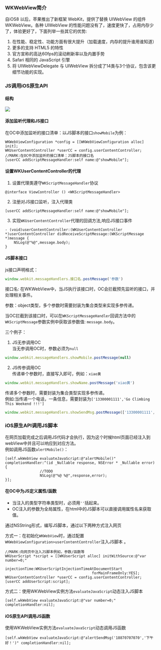 ### WKWebView简介
自iOS8 以后，苹果推出了新框架 WebKit，提供了替换 UIWebView 的组件 WKWebView。各种 UIWebView 的性能问题没有了，速度更快了，占用内存少了，体验更好了，下面列举一些其它的优势:
1. 在性能、稳定性、功能方面有很大提升（加载速度，内存的提升谁用谁知道）
2. 更多的支持 HTML5 的特性
3. 官方宣称的高达60fps的滚动刷新率以及内置手势
4. Safari 相同的 JavaScript 引擎
5. 将 UIWebViewDelegate 与 UIWebView 拆分成了14类与3个协议，包含该更细节功能的实现。
### JS调用iOS原生API
#### 结构
![](http://www.plantuml.com/plantuml/svg/XLPjJzjM5FxkNt55f2O19rAtRnv2cfYg3THr6jloOR3AYI_1O6paE6HexKGfwLBUaa61bVSEA6YZZ0eDQ4B8d_6z3f_w5tQkhvqub6ht0_ZQvzpddESyvznOggLXbEXDuEGFAiwHnRcUllhq6jqu4b9Ojx29Xh2iO5Emoy_g1xlsvGufJf65RQVq36pjyfvTNgGRPL8u4x2kUBP2k9qlvBojaDqJ-iS2FNn5DbUHzpuiXDcNhLaffScPZ2WdCvOffonHPP23SWgBiguRbcofXYvYFJiA7lNZslNgCTdUbYAng7FmX6uy5oEXg5tRf3DxOkJNA9dB-wyxeYH_14zXYEMEkrWeJcMQb0fUAB3tdhZ17O0W-JVEmRndjdDEBelIruQ2nMznofBrj8R5UuO66OhtJ7aKYzsQaLN4BsHBJieP71R6vDI8dCQeJNtGnpXwiVtvDr-rTNPofwwkNmG4oqqPAEziiEvzOElXGqHNtj7JPGW2Dett7IYYAb5LLws4QWsvy5BAq0VLTDPqMPA2fkC66EDnMSlA5kwHn-M-bAcEMU0nEgPXPlwbh2iQDhdNOo4G63-r6Lnt42KGQIo6oDijEdd08et50l29tkyps0G_2nJ4_fc61bYeFNlRwq3gZSo3YVjvVnYfUrntvqVWMaYz_MIN9bbHE3ltSIO3rVEPqHd5jnWpC8zEBoJsDn2MWZMS1juXiDiEzkAAnUpABdGHZypZpqEvbIT9KHNG8LR7SSkn7uaYuzfuv7271ZBTchwUt24l3_sojQghpyYQAIof-Z387eh-dGfC31hcVLdLNUKzqBK9wJCF5qhYwzuV7QWfUHGoiHBK_N26smI5T9sVTwh7K9s0Z4PRICj8mncwi4-AkwGqtx0PCp8-2p2LwF99CwHmo5tk0DhxZPuUDhlU6qWRVvEJAxjQSruSIZ1gCBAhB0e9SVkGlyA2-zKonf0n2DeMwB_5-a41sBClAdPrYSqzn4oudQccXoncoVi8XTAcF240Y5rU81k7dFf4BrqzUtyvT_tdD9dPgLUhFYlmhdvynSXO_vsKZdhwUDBq8a_cbsyW9GtBCaOP56y4wMwS5alsrNhZLByUT6dUhcxqwv_48O87tVR56tfU0HCEugnD1r7UNwxvVeqlG7g__caSQ27vVQvR8BA563y32TLFdaAwVFxrwoYdwegHY-TmSaIruZVA6W-KDHuePuJNCmh-_Cc-AAiAlpE08r9Tegli9k9Od4nkoEa3SpshQJTAudUc56mzo9VElgQ5lrefPvLOE2V5bPu-kFIk9nU138v09Y_xTI2Ih6y1F939xUh_x3U-mvbUel6aeKo07BlSvSelV-gSLiZw5IdEr6jR32qeq2vlkRSHiwpFJ3bJxvoZrrBaKLVKgHpGvpKnqXvbLrIXXCI84Qq_MOETY4Z-pAwiXCIVnSTYX_WJWkETSirrZSMYv9Zj42GMYSUZzPThi0iBYTwsksseFVOZQzI1668xBbt96nDkKgYpXKiTQQe-WaAv8HNaU4FKRZVd-Eq1h84SeIXqyvLTEMjAMF3wWo6dJOnrmFPqJ7SkIEqfZ0Dm05o1Zp9an3GyQFbnDlJMQCSFP0--YTx_TUCI2lZmADp0abeM3pHbG_QccV9TdP322UGMSFEjKEUZE4TCQZ0N1-8mCoJKQ9ecW1yO6n0G6SzIuZtMEDN_5JPe06cca3GciCcKiZNBgEHl_mC0)

#### 添加监听代理和JS接口
在OC中添加监听的接口清单：以JS脚本的接口`showMobile`为例：
```objc
WKWebViewConfiguration *config = [[WKWebViewConfiguration alloc] init];
WKUserContentController *userCC = config.userContentController;
//MARK:在OC中添加监听的接口清单：JS脚本的接口名
[userCC addScriptMessageHandler:self name:@"showMobile"];
```
#### 设置WKUserContentController的代理

1. 设置代理类遵守`WKScriptMessageHandler`协议
```objc
@interface ViewController () <WKScriptMessageHandler>
```
2. 注册对JS接口监听，注入代理类
```objc
[userCC addScriptMessageHandler:self name:@"showMobile"];
```
3. 实现`WKUserContentController`代理的回调方法,响应JS接口事件
```objc
- (void)userContentController:(WKUserContentController *)userContentController didReceiveScriptMessage:(WKScriptMessage *)message {
    NSLog(@"%@",message.body);
}
```

#### JS脚本接口
js接口声明格式：
```js
window.webkit.messageHandlers.接口名.postMessage('参数')
```
接口名: 在WKWebView中，当JS执行该接口时，OC会拦截预先监听的接口，并处理相关事件。

参数：object类型，多个参数时需要封装为集合类型来实现多参传递。

当OC拦截到该接口时，可以在`WKScriptMessageHandler`回调方法中的`WKScriptMessage`参数实例中获取该参数值: `message.body`。

三个例子：
1. JS无参调用OC<br/>
当无参调用OC时，参数必须为`null`
```js
window.webkit.messageHandlers.showMobile.postMessage(null)
```

2. JS传参调用OC<br/>
传递单个参数时，直接写入即可，例如：`xiao黄`
```js
window.webkit.messageHandlers.showName.postMessage('xiao黄')
```
传递多个参数时，需要封装为集合类型实现多参传递。<br/>
例如:当传递一个电话，一条信息，需要封装为`['13300001111','Go Climbing This Weekend !!!']`
```js
window.webkit.messageHandlers.showSendMsg.postMessage(['13300001111', 'Go Climbing This Weekend !!!'])
```
### iOS原生API调用JS脚本
在网页加载完成之后调用JS代码才会执行，因为这个时候html页面已经注入到webView中并且可以响应到对应方法。<br/>
例如调用JS函数`alertMobile()`：
```objc
[self.wkWebView evaluateJavaScript:@"alertMobile()" completionHandler:^(id _Nullable response, NSError * _Nullable error) {
                //TODO
                NSLog(@"%@ %@",response,error);
}];
```

#### 在OC中为JS定义属性/函数

* 当注入的类型字符串类型时，必须用`''`括起来。<br/>
* OC注入的参数为全局属性，在html中的JS脚本可以直接调用属性名来获取值。<br/>

通过NSString形式，编写JS脚本，通过以下两种方式注入网页

方式一：在初始化`WKWebView`时，通过配置`WKWebViewConfiguration>userContentController`注入JS脚本  。
```objc
//MARK:向网页中注入JS脚本例如，参数/函数等
WKUserScript *script = [[WKUserScript alloc] initWithSource:@"var number=0;"
                                                injectionTime:WKUserScriptInjectionTimeAtDocumentStart
                                        forMainFrameOnly:YES];
WKUserContentController *userCC = config.userContentController;
[userCC addUserScript:script];
```
方式二：使用WKWebView实例方法`evaluateJavaScript`动态注入JS脚本

```objc
[self.wkWebView evaluateJavaScript:@"var number=0;" completionHandler:nil];
```
#### iOS原生API调用JS函数
使用WKWebView实例方法`evaluateJavaScript`动态调用JS函数
```objc
[self.wkWebView evaluateJavaScript:@"alertSendMsg('18870707070','下午好！')" completionHandler:nil];
```


